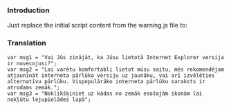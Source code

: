 ### Introduction ###

Just replace the initial script content from the warning.js file to:


### Translation ###

```
var msg1 = "Vai Jūs zinājāt, ka Jūsu lietotā Internet Explorer versija ir novecojusi?";
var msg2 = "Lai varētu komfortabli lietot mūsu saitu, mēs rekomendējam atjaunināt interneta pārlūka versiju uz jaunāku, vai arī izvēlēties alternatīvu pārlūku. Vispopulārāko interneta pārlūku saraksts ir atrodams zemāk.";
var msg3 = "Noklikšķiniet uz kādas no zemāk esošajām ikonām lai nokļūtu lejupielādes lapā";
```